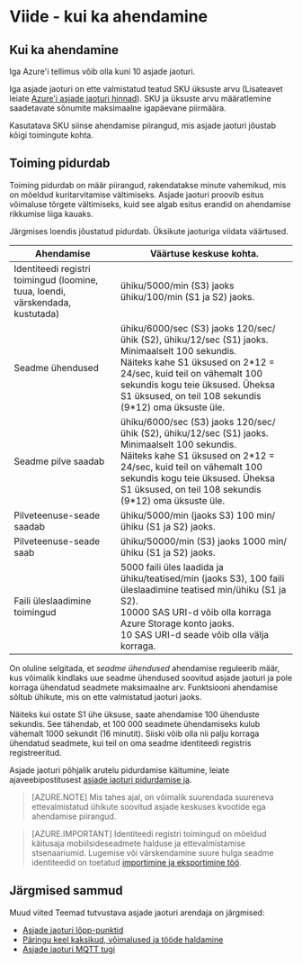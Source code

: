<properties
 pageTitle="Arendaja juhend - kui ka pidurdamise | Microsoft Azure'i"
 description="Azure'i asjade jaoturi arendaja juhend - kirjeldus, mida rakendada asjade jaoturi ja ahendamise oodatud käitumine"
 services="iot-hub"
 documentationCenter=".net"
 authors="dominicbetts"
 manager="timlt"
 editor=""/>

<tags
 ms.service="iot-hub"
 ms.devlang="multiple"
 ms.topic="article"
 ms.tgt_pltfrm="na"
 ms.workload="na"
 ms.date="09/30/2016" 
 ms.author="dobett"/>

# <a name="reference---quotas-and-throttling"></a>Viide - kui ka ahendamine

## <a name="quotas-and-throttling"></a>Kui ka ahendamine

Iga Azure'i tellimus võib olla kuni 10 asjade jaoturi.

Iga asjade jaoturi on ette valmistatud teatud SKU üksuste arvu (Lisateavet leiate [Azure'i asjade jaoturi hinnad][lnk-pricing]). SKU ja üksuste arvu määratlemine saadetavate sõnumite maksimaalne igapäevane piirmäära.

Kasutatava SKU siinse ahendamise piirangud, mis asjade jaoturi jõustab kõigi toimingute kohta.

## <a name="operation-throttles"></a>Toiming pidurdab

Toiming pidurdab on määr piirangud, rakendatakse minute vahemikud, mis on mõeldud kuritarvitamise vältimiseks. Asjade jaoturi proovib esitus võimaluse tõrgete vältimiseks, kuid see algab esitus erandid on ahendamise rikkumise liiga kauaks.

Järgmises loendis jõustatud pidurdab. Üksikute jaoturiga viidata väärtused.

| Ahendamise | Väärtuse keskuse kohta. |
| -------- | ------------- |
| Identiteedi registri toimingud (loomine, tuua, loendi, värskendada, kustutada) | ühiku/5000/min (S3) jaoks <br/> ühiku/100/min (S1 ja S2) jaoks. |
| Seadme ühendused | ühiku/6000/sec (S3) jaoks 120/sec/ühik (S2), ühiku/12/sec (S1) jaoks. <br/>Minimaalselt 100 sekundis. <br/> Näiteks kahe S1 üksused on 2\*12 = 24/sec, kuid teil on vähemalt 100 sekundis kogu teie üksused. Üheksa S1 üksused, on teil 108 sekundis (9\*12) oma üksuste üle. |
| Seadme pilve saadab | ühiku/6000/sec (S3) jaoks 120/sec/ühik (S2), ühiku/12/sec (S1) jaoks. <br/>Minimaalselt 100 sekundis. <br/> Näiteks kahe S1 üksused on 2\*12 = 24/sec, kuid teil on vähemalt 100 sekundis kogu teie üksused. Üheksa S1 üksused, on teil 108 sekundis (9\*12) oma üksuste üle. |
| Pilveteenuse-seade saadab | ühiku/5000/min (jaoks S3) 100 min/ühiku (S1 ja S2) jaoks. |
| Pilveteenuse-seade saab | ühiku/50000/min (S3) jaoks 1000 min/ühiku (S1 ja S2) jaoks. |
| Faili üleslaadimine toimingud | 5000 faili üles laadida ja ühiku/teatised/min (jaoks S3), 100 faili üleslaadimine teatised min/ühiku (S1 ja S2). <br/> 10000 SAS URI-d võib olla korraga Azure Storage konto jaoks.<br/> 10 SAS URI-d seade võib olla välja korraga. | 

On oluline selgitada, et *seadme ühendused* ahendamise reguleerib määr, kus võimalik kindlaks uue seadme ühendused soovitud asjade jaoturi ja pole korraga ühendatud seadmete maksimaalne arv. Funktsiooni ahendamise sõltub ühikute, mis on ette valmistatud jaoturi jaoks.

Näiteks kui ostate S1 ühe üksuse, saate ahendamise 100 ühenduste sekundis. See tähendab, et 100 000 seadmete ühendamiseks kulub vähemalt 1000 sekundit (16 minutit). Siiski võib olla nii palju korraga ühendatud seadmete, kui teil on oma seadme identiteedi registris registreeritud.

Asjade jaoturi põhjalik arutelu pidurdamise käitumine, leiate ajaveebipostitusest [asjade jaoturi pidurdamise ja][lnk-throttle-blog].

>[AZURE.NOTE] Mis tahes ajal, on võimalik suurendada suureneva ettevalmistatud ühikute soovitud asjade keskuses kvootide ega ahendamise piirangud.

>[AZURE.IMPORTANT] Identiteedi registri toimingud on mõeldud käitusaja mobiilsideseadmete halduse ja ettevalmistamise stsenaariumid. Lugemise või värskendamine suure hulga seadme identiteedid on toetatud [importimine ja eksportimine töö][lnk-importexport].

## <a name="next-steps"></a>Järgmised sammud

Muud viited Teemad tutvustava asjade jaoturi arendaja on järgmised:

- [Asjade jaoturi lõpp-punktid][lnk-devguide-endpoints]
- [Päringu keel kaksikud, võimalused ja tööde haldamine][lnk-devguide-query]
- [Asjade jaoturi MQTT tugi][lnk-devguide-mqtt]

[lnk-pricing]: https://azure.microsoft.com/pricing/details/iot-hub
[lnk-throttle-blog]: https://azure.microsoft.com/blog/iot-hub-throttling-and-you/
[lnk-importexport]: iot-hub-devguide-identity-registry.md#import-and-export-device-identities

[lnk-devguide-endpoints]: iot-hub-devguide-endpoints.md
[lnk-devguide-query]: iot-hub-devguide-query-language.md
[lnk-devguide-mqtt]: iot-hub-mqtt-support.md